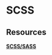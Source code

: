 # SCSS

## Resources

**[SCSS/SASS](https://www.freecodecamp.org/news/the-complete-guide-to-scss-sass-30053c266b23/)**
